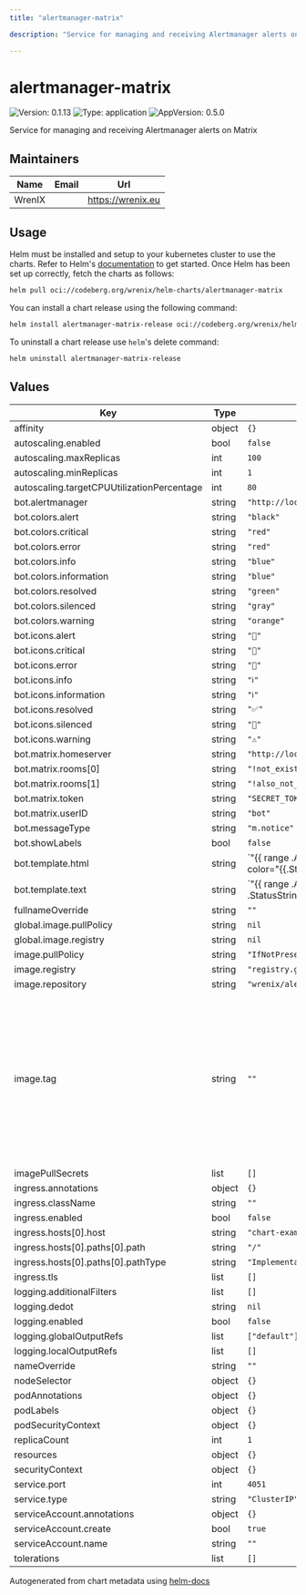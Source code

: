 ```yaml
---
title: "alertmanager-matrix"

description: "Service for managing and receiving Alertmanager alerts on Matrix"

---
```


# alertmanager-matrix

![Version: 0.1.13](https://img.shields.io/badge/Version-0.1.13-informational?style=flat-square) ![Type: application](https://img.shields.io/badge/Type-application-informational?style=flat-square) ![AppVersion: 0.5.0](https://img.shields.io/badge/AppVersion-0.5.0-informational?style=flat-square)

Service for managing and receiving Alertmanager alerts on Matrix

## Maintainers

| Name | Email | Url |
| ---- | ------ | --- |
| WrenIX |  | <https://wrenix.eu> |

## Usage

Helm must be installed and setup to your kubernetes cluster to use the charts.
Refer to Helm's [documentation](https://helm.sh/docs) to get started.
Once Helm has been set up correctly, fetch the charts as follows:

```bash
helm pull oci://codeberg.org/wrenix/helm-charts/alertmanager-matrix
```

You can install a chart release using the following command:

```bash
helm install alertmanager-matrix-release oci://codeberg.org/wrenix/helm-charts/alertmanager-matrix --values values.yaml
```

To uninstall a chart release use `helm`'s delete command:

```bash
helm uninstall alertmanager-matrix-release
```

## Values

| Key | Type | Default | Description |
|-----|------|---------|-------------|
| affinity | object | `{}` |  |
| autoscaling.enabled | bool | `false` |  |
| autoscaling.maxReplicas | int | `100` |  |
| autoscaling.minReplicas | int | `1` |  |
| autoscaling.targetCPUUtilizationPercentage | int | `80` |  |
| bot.alertmanager | string | `"http://localhost:9093"` |  |
| bot.colors.alert | string | `"black"` |  |
| bot.colors.critical | string | `"red"` |  |
| bot.colors.error | string | `"red"` |  |
| bot.colors.info | string | `"blue"` |  |
| bot.colors.information | string | `"blue"` |  |
| bot.colors.resolved | string | `"green"` |  |
| bot.colors.silenced | string | `"gray"` |  |
| bot.colors.warning | string | `"orange"` |  |
| bot.icons.alert | string | `"🔔️"` |  |
| bot.icons.critical | string | `"🚨"` |  |
| bot.icons.error | string | `"🚨"` |  |
| bot.icons.info | string | `"ℹ️"` |  |
| bot.icons.information | string | `"ℹ️"` |  |
| bot.icons.resolved | string | `"✅"` |  |
| bot.icons.silenced | string | `"🔕"` |  |
| bot.icons.warning | string | `"⚠️"` |  |
| bot.matrix.homeserver | string | `"http://localhost:8008"` |  |
| bot.matrix.rooms[0] | string | `"!not_existing:matrix.org"` |  |
| bot.matrix.rooms[1] | string | `"!also_not_existing:matrix.org"` |  |
| bot.matrix.token | string | `"SECRET_TOKEN"` |  |
| bot.matrix.userID | string | `"bot"` |  |
| bot.messageType | string | `"m.notice"` |  |
| bot.showLabels | bool | `false` |  |
| bot.template.html | string | `"{{ range .Alerts }}\n  <font color=\"{{.StatusString|color}}\">\n    {{.StatusString|icon}}\n    <b>{{.StatusString|upper}}</b>\n    {{.AlertName}}:\n  </font>\n  {{.Summary}}\n  {{if ne .Fingerprint \"\"}}\n    ({{.Fingerprint}})\n  {{end}}\n  {{if $.ShowLabels}}\n    <br/>\n    <b>Labels:</b>\n    <code>{{.LabelString}}</code>\n  {{end}}\n  <br/>\n{{- end -}}\n"` |  |
| bot.template.text | string | `"{{ range .Alerts }}\n  {{- .StatusString|icon}} {{ .StatusString|upper }}{{ .AlertName }}: {{ .Summary }} {{ if ne .Fingerprint \"\" -}}\n    ({{.Fingerprint}})\n  {{- end}}\n  {{- if $.ShowLabels -}}\n    , labels:\n    {{- .LabelString}}\n  {{- end }}\n{{ end -}}\n"` |  |
| fullnameOverride | string | `""` |  |
| global.image.pullPolicy | string | `nil` | if set it will overwrite all pullPolicy |
| global.image.registry | string | `nil` | if set it will overwrite all registry entries |
| image.pullPolicy | string | `"IfNotPresent"` | This sets the pull policy for images. (could be overwritten by global.image.pullPolicy) |
| image.registry | string | `"registry.gitlab.com"` | image registry (could be overwritten by global.image.registry) |
| image.repository | string | `"wrenix/alertmanager_matrix"` | image repository |
| image.tag | string | `""` | image tag - Overrides the image tag whose default is the chart appVersion. latest with current:  - amd64      @sha256:2afd6d70f39fdfa98f11758090506f7845aee33cc8d900f9fe39a2574c272063  - 386 /x86   @sha256:beca95e9595de7169ab34406936b585d6676ce03a7fe51815b3a6a4944f9dd6d  - arm v6     @sha256:ce40ea204497bfc9b2e796cf984eba53ba7c59164d39dcd4c11f0ca561e57eca  - arm v7     @sha256:59ce3dfc73be5f70b873fe095e1eee4e0fe1f256b39f8f051ad0a2ffe9d1177e  - arm v8     @sha256:fdbf50e944f8118dd1a44dde21b9cc098fb13837031e2f2492c148848c3d3cc8  - ppc64le    @sha256:4ce02adbf4efe3ad04422e35bd4e87442a7c899fea13988adaeb985c720e0c63  - s390x      @sha256:a202252cc00664a17caa5760f749b35a7b71253d1b1474b861f233e83ada1c76 |
| imagePullSecrets | list | `[]` |  |
| ingress.annotations | object | `{}` |  |
| ingress.className | string | `""` |  |
| ingress.enabled | bool | `false` |  |
| ingress.hosts[0].host | string | `"chart-example.local"` |  |
| ingress.hosts[0].paths[0].path | string | `"/"` |  |
| ingress.hosts[0].paths[0].pathType | string | `"ImplementationSpecific"` |  |
| ingress.tls | list | `[]` |  |
| logging.additionalFilters | list | `[]` | Add other filters to Flow |
| logging.dedot | string | `nil` | if an filter (here or global) for dedot is active - for disable set `null` |
| logging.enabled | bool | `false` | Deploy Flow for logging-operator |
| logging.globalOutputRefs | list | `["default"]` | Flows globalOutputRefs for use of ClusterOutputs |
| logging.localOutputRefs | list | `[]` | Flows localOutputRefs for use of Outputs |
| nameOverride | string | `""` |  |
| nodeSelector | object | `{}` |  |
| podAnnotations | object | `{}` |  |
| podLabels | object | `{}` |  |
| podSecurityContext | object | `{}` |  |
| replicaCount | int | `1` | replicas |
| resources | object | `{}` |  |
| securityContext | object | `{}` |  |
| service.port | int | `4051` |  |
| service.type | string | `"ClusterIP"` |  |
| serviceAccount.annotations | object | `{}` |  |
| serviceAccount.create | bool | `true` |  |
| serviceAccount.name | string | `""` |  |
| tolerations | list | `[]` |  |

Autogenerated from chart metadata using [helm-docs](https://github.com/norwoodj/helm-docs)
